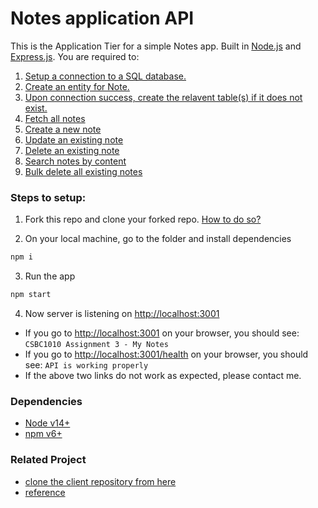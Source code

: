 # Notes application API

This is the Application Tier for a simple Notes app. Built in [Node.js](https://nodejs.org/en/) and [Express.js](https://expressjs.com/). You are required to:
1. [Setup a connection to a SQL database.](https://github.com/sravanthi-reddy/notes-app-api/blob/master/src/config/appConfig.js#L10-L25)
2. [Create an entity for Note.](https://github.com/sravanthi-reddy/notes-app-api/blob/master/src/model/note.model.js#L1-L19)
3. [Upon connection success, create the relavent table(s) if it does not exist.](https://github.com/sravanthi-reddy/notes-app-api/blob/master/src/app.js#L39-L44)
5. [Fetch all notes](https://github.com/sravanthi-reddy/notes-app-api/blob/master/src/controller/note.controller.js#L7-L24)
6. [Create a new note](https://github.com/sravanthi-reddy/notes-app-api/blob/master/src/controller/note.controller.js#L28-L44)
7. [Update an existing note](https://github.com/sravanthi-reddy/notes-app-api/blob/master/src/controller/note.controller.js#L74-L105)
8. [Delete an existing note](https://github.com/sravanthi-reddy/notes-app-api/blob/master/src/controller/note.controller.js#L108-L127)
9. [Search notes by content](https://github.com/sravanthi-reddy/notes-app-api/blob/master/src/controller/note.controller.js#L47-L72)
10. [Bulk delete all existing notes](https://github.com/sravanthi-reddy/notes-app-api/blob/master/src/controller/note.controller.js#L130-L145)


### Steps to setup:

1. Fork this repo and clone your forked repo. [How to do so?](https://docs.github.com/en/get-started/quickstart/fork-a-repo)


2. On your local machine, go to the folder and install dependencies
```bash
npm i

```

3. Run the app
```bash
npm start

```

4. Now server is listening on [http://localhost:3001](http://localhost:3001)
- If you go to [http://localhost:3001](http://localhost:3001) on your browser, you should see: `CSBC1010 Assignment 3 - My Notes`
- If you go to [http://localhost:3001/health](http://localhost:3001/health) on your browser, you should see: `API is working properly`
- If the above two links do not work as expected, please contact me.


### Dependencies 
- [Node v14+](https://nodejs.org/en/)
- [npm v6+](https://www.npmjs.com/)

### Related Project
- [clone the client repository from here](https://github.com/sravanthi-reddy/notes-app-react)
- [reference](https://github.com/vivienfan/csbc1010-notes-app-api)
